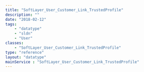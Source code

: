 ```yaml
---
title: "SoftLayer_User_Customer_Link_TrustedProfile"
description: ""
date: "2018-02-12"
tags:
    - "datatype"
    - "sldn"
    - "User"
classes:
    - "SoftLayer_User_Customer_Link_TrustedProfile"
type: "reference"
layout: "datatype"
mainService : "SoftLayer_User_Customer_Link_TrustedProfile"
---
```

